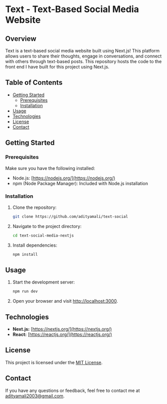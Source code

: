 # Text - Text-Based Social Media Website

## Overview

Text is a text-based social media website built using Next.js! This platform allows users to share their thoughts, engage in conversations, and connect with others through text-based posts. This repository hosts the code to the front end I have built for this project using Next.js.

## Table of Contents

- [Getting Started](#getting-started)
  - [Prerequisites](#prerequisites)
  - [Installation](#installation)
- [Usage](#usage)
- [Technologies](#technologies)
- [License](#license)
- [Contact](#contact)

## Getting Started

### Prerequisites

Make sure you have the following installed:

- Node.js: [https://nodejs.org/](https://nodejs.org/)
- npm (Node Package Manager): Included with Node.js installation

### Installation

1. Clone the repository:

   ```bash
   git clone https://github.com/adityamali/text-social
   ```

2. Navigate to the project directory:

   ```bash
   cd text-social-media-nextjs
   ```

3. Install dependencies:

   ```bash
   npm install
   ```

## Usage

1. Start the development server:

   ```bash
   npm run dev
   ```

2. Open your browser and visit [http://localhost:3000](http://localhost:3000).

## Technologies

- **Next.js:** [https://nextjs.org/](https://nextjs.org/)
- **React:** [https://reactjs.org/](https://reactjs.org/)

## License

This project is licensed under the [MIT License](LICENSE.md).

## Contact

If you have any questions or feedback, feel free to contact me at [adityamali2003@gmail.com](mailto:adityamali2003@icloud.com).
